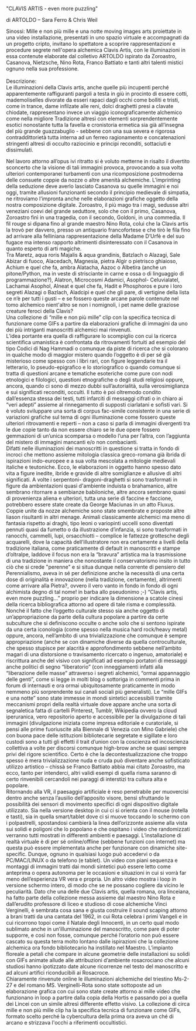 "CLAVIS ARTIS - even more puzzling"

di ARTOLDO – Sara Ferro & Chris Weil

Sinossi: Mille e non più mille e una notte moving images arts proiettate in una video installazione, presentati in uno spazio virtuale e accompagnati da un
progetto cripto, invitano lo spettatore a scoprire rappresentazioni e procedure segrete nell'opera alchemica Clavis Artis, con le illuminazioni in essa contenute
elaborate dal colletivo ARTOLDO ispirato da Zoroastro, Casanova, Nietzsche, Nino Rota, Franco Battiato e tanti altri talenti mistici ognuno nella sua professione.
<br><br>
Descrizione:<br>
Le illuminazioni della Clavis artis, anche quelle più incupenti perché apparentemente raffiguranti pargoli a testa in giù in procinto di essere cotti,
mademoliselles divorate da esseri rapaci dagli occhi come bolliti e tristi, come in trance, dame infilzate alle reni, dolci draghetti presi a clavate chiodate,
rappresentano invece un viaggio iconograficamente alchemico come nella migliore Tradizione altresì con elementi sorprendentemente esotici nonostante
tutta la favella e cronistoria ermetica sia già all’insegna del più grande guazzabuglio - sebbene con una sua severa e rigorosa contraddittorietà tutta interna ad un ferreo ragionamento e concatenazioni stringenti altresì di occulto raziocinio e principi reconditi, sottaciuti e dissimulati.

Nel lavoro attorno all’opus ivi ritratto si è voluto metterne in risalto il divertito
sconcerto che la visione di tali immagini provoca, provocando a sua volta ulteriori
contemporanei turbamenti con una ricomposizione postmoderna delle consuete
coppie da nozze o altre amenità alchemiche. L’imprinting della seduzione deve
averlo lasciato Casanova su quelle immagini e noi oggi, tramite allusioni
funzionanti secondo il principio medievale di simpatia, ne ritroviamo l’impronta
anche nelle elaborazioni grafiche oggetto della nostra composizione digitale.
Zoroastro, il più mago tra i magi, sedusse altri veneziani coevi del grande
seduttore, solo che con il primo, Casanova, Zoroastro finì in una tragedia, con il
secondo, Goldoni, in una commedia. Il fil rouge si dipana fino al grande maestro Nino Rota, colui che la Clavis artis la trovò per davvero, presso un antiquario
francofortese e che tirò le fila fino ad arrivare alla felliniana rappresentazione della
Madame D’Urfè e del suo fugace ma intenso rapporto altrimenti disinteressato con
il Casanova in quanto esperto di arti magiche.<br>
Tra Maretz, aqua roris Majalis & aqua grandinis, Batzlach o Alazagi, Sale Abizar di
fuoco, Alacedach, Magnesia, pietra Algir o pietrisco ghiaioso, Achium e quel che
fa, ambra Alatacha, Aazoc o Albetira (anche un pitone/Python, ma in veste di
strisciante in carne e ossa o di linguaggio di programmazione?), Alatron,
Microcosmi Adamici, Asophol- Celuvialatel, Lachamai Asophol, Alneat e quel che
fa, Hadit e Phosphoros e pure i loro segreti Alazagi o Bazlach, Aladcipi e quel che
gli pare, di vertigine della lista ce n’è per tutti i gusti – e se fossero queste arcane
parole contenute nel tomo alchemico nient'altro se non i nomignoli, i pet name
delle graziose creature feroci della Clavis?<br>
Una collezione di “mille e non più mille” clip con la specifica tecnica di funzionare
come GIFs a partire da elaborazioni grafiche di immagini da uno dei più intriganti
manoscritti alchemici mai rinvenuti.<br>
L’idea portante era quella di raffigurare lo scompiglio con cui la ricerca scientifica
umanistica è confrontata da ritrovamenti fortuiti ad esempio del tipo Codici di Nag
Hammadi o comunque da piste di ricerca che si colorano in qualche modo di
maggior mistero quando l’oggetto è di per sé già misterioso come spesso con i
libri rari, con figure leggendarie tra il letterario, lo pseudo-epigrafico e lo
storiografico o quando comunque si tratta di questioni arcane e tematiche
esoteriche come pure con nodi etnologici e filologici, questioni etnografiche o degli
studi religiosi oppure, ancora, quando ci sono di mezzo dubbi sull’autorialità, sulla
verosimiglianza e sui significati reconditi, occulti. Il tutto è poi oltremodo condito
dall’essenza stessa dei testi, tutti infarciti di messaggi cifrati o in chiaro ai “veri
adepti” assieme al rinnegamento di supposti ciarlatani e sofisti vari.
Si è voluto sviluppare una sorta di corpus fac-simile consistente in una serie di
variazioni grafiche sul tema di ogni illuminazione come fossero queste ulteriori
ritrovamenti e reperti – non a caso si parla di immagini divergenti tra le due copie
tanto da non essere chiaro se le due opere fossero gemmazioni di un’unica
scomparsa o modello l’una per l’altra, con l’aggiunta del mistero di immagini
mancanti e/o non combacianti.<br>
Difatti nelle illuminazioni dei manoscritti in questione si tratta in fondo di incroci
che mettono assieme mitologia classica greco-romana già ibrida di ispirazioni
indo-europee e a sua volta mescolata a mitologie medievali italiche e teutoniche.
Ecco, le elaborazioni in oggetto hanno spesso dato vita a figure inedite, ibride e gravide di altre somiglianze e allusive di altri significati. A volte i serpentoni-
dragoni-draghetti si sono trasformati in figure da ambientazioni quasi d'ambiente
induista o brahamanico, altre sembrano ritornare a sembianze babiloniche, altre
ancora sembrano quasi di provenienza aliena e ulteriori, tutta una serie di faccine
e faccione, potrebbero essere state create da George Maciunas in un atto Fluxus.
<br>
Coppie unite da nozze alchemiche sono state smembrate e proposte altre liason
risultanti in altri menage. Animali classicamente alchemici ma meno di fantasia
rispetto ai draghi, tipo leoni o variopinti uccelli sono diventati pennuti quasi da
fumetto o da illustrazione d’infanzia, si sono trasformati in ranocchi, cammelli, lupi,
orsacchiotti – complice le fattezze grottesche degli acquarelli, dove la capacità
dell’illustratore non era certamente a livelli della tradizione italiana, come
praticamente di default in manoscritti e stampe d’oltralpe, laddove il focus non era
la “bravura” artistica ma la trasmissione di una tradizione in maniera che
nonostante il conservatorismo insito in tutto ciò che si crede "perenne" e si situa
dunque nella corrente di pensiero del Perennialismo, aveva in sé per definizione
anche la necessità di una certa dose di originalità e innovazione (nella tradizione,
certamente), altrimenti come arrivare alla Pietra?, ovvero il vero vanto in fondo in
fondo di ogni alchimista degno di tal nome! in barba allo pseudonimo ;-)
“Clavis artis, even more puzzling...” proprio per indicare la dimensione a scatole
cinesi della ricerca bibliografica attorno ad opere di tale risma e complessità.
Nonché il fatto che l’oggetto culturale stesso sia anche oggetto di
un’appropriazione da parte della cultura popolare a partire da certe subculture che
si definiscono occulte o anche solo che si sentono ispirate da una certa iconologia
(come spesso nella musica hard rock/heavy metal) oppure, ancora, nell’ambito di
una trivializzazione che comunque è sempre appropriazione (anche se con
dinamiche diverse da quella controculturale, che spesso stupisce per alacrità e
approfondimento sebbene nell’ambito magari di una distorsione o travisamento
ricercato o ingenuo, amatoriale) e riscrittura anche del visivo con significati ad
esempio portatori di messaggi anche politici di segno “liberatorio” (con
inneggiamenti infatti alla “liberazione delle masse” attraverso i segreti alchemici,
“ormai appannaggio delle genti”, come si legge in molti blog o sottoriga in
commenti prima in forum di internauti e ora ormai ubiquitosamente praticamente
in modo nemmeno più sorprendente sui canali sociali più generalisti).
Le “mille GIFs e una notte” sono state immesse in mondi sintetici accessibili
tramite meccanismi propri della realtà virtuale dove appare anche una sorta di
segnaletica fatta di cartelli Pinterest, Tumblr, Wikipedia ovvero la cloud
iperuranica, vero repositorio aperto e accessibile per la divulgazione di tali
immagini (divulgazione iniziata come impresa editoriale e curatoriale, si pensi alle
prime fuoriuscite alla Biennale di Venezia con Mino Gabriele) che con buona pace
delle istituzioni bibliotecarie segretate e sigillate e loro custodi sono a tutti gli effetti
il trait d’union con la coscienza ed incoscienza collettiva a volte per discorsi
comunque high-brow anche se quasi sempre privi del rigore scientifico. Certo è
che la decontestualizzazione che troppo spesso è mera trivializzazione nuda e
cruda può diventare anche sofisticato utilizzo artistico – chissà se Franco Battiato
abbia mai citato Zoroastro, ma ecco, tanto per intenderci, altri validi esempi di
quella risma saranno di certo rinvenibili cercandoli nei paraggi di interstizi tra
cultura alta e popolare.
<br>
Ritornando alla VR, il paesaggio artificiale è reso penetrabile per muovercisi
dentro anche senza l’ausilio dell’apposito visore, bensì sfruttando le possibilità dei
sensori di movimento specifici di ogni dispositivo digitale utilizzato. Sia nella
versione desktop in cui ci si orienta con il mouse (rotella e tasti), sia in quella
smart/tablet dove ci si muove toccando lo schermo con i polpastrelli, spostandosi
cambierà la linea dell’orizzonte assieme alla vista sui solidi e poligoni che lo
popolano e che ospitano i video che randomizzati verranno tutti mostrati in
differenti ambienti e paesaggi. L’installazione di realtà virtuale è di per sé
online/offline (sebbene funzioni con internet) ma questa può essere implementata
anche per funzionare con dinamiche site-specific. Dunque, ognuno in qualsiasi
luogo può accedervi o da PC/MAC/LINUX o da telefono (e tablet). Un video con
piani sequenza e montaggi di immagini tratti dai mondi sintetici può essere letto
come anteprima o opera autonoma per le occasioni e situazioni in cui si vorrà far
meno dell’esperienza VR vera e propria. Un altro video mostra i loop in versione
schermo intero, di modo che se ne possano cogliere da vicino le peculiarità.
Dato che una delle due Clavis artis, quella romana, ora linceiana, ha fatto parte
della collezione messa assieme dal maestro Nino Rota e dall’erudito professore di
liceo e studioso di cose alchemiche Vinci Verginelli, è sembrata cosa sana e
giusta costruire il sound scaping attorno a brani tratti da una cantata del 1962, in
cui Rota celebra i primi Vangeli e in cui ricorrono topoi come il Natale degli
Innocenti, in un certo qual modo sublimato anche in un’illuminazione del
manoscritto, come pare di poter supporre, e così non fosse, comunque perché
l’oratorio non può essere cascato su questa terra molto lontano dalle ispirazioni
che la collezione alchemica ora fondo bibliotecario ha instillato nel Maestro.
L’impianto floreale a petali che compare in alcune geometrie delle installazioni su
solidi con GIFs animate allude alle attribuzioni d’ambiente rosacrociano che alcuni
studiosi hanno ipotizzato date alcune ricorrenze nel testo del manoscritto e ad
alcuni artifici riconducibili ai Rosacroce.<br>
Chiaramente rinvenute online le illuminazioni alchemiche del triestino Ms-2-27 e
del romano MS. Verginelli-Rota sono state sottoposte ad un elaborazione grafica
con cui sono state create attorno ai mille video che funzionano in loop a partire
dalla copia della Hortis e passando poi a quella dei Lincei con un simile altresì
differente effetto visivo. La collezione di circa mille e non più mille clip ha la
specifica tecnica di funzionare come GIFs, formato scelto perché la cybercultura
della prima ora aveva un ché di arcano e strizzava l'occhi a riferimenti occultistici.
